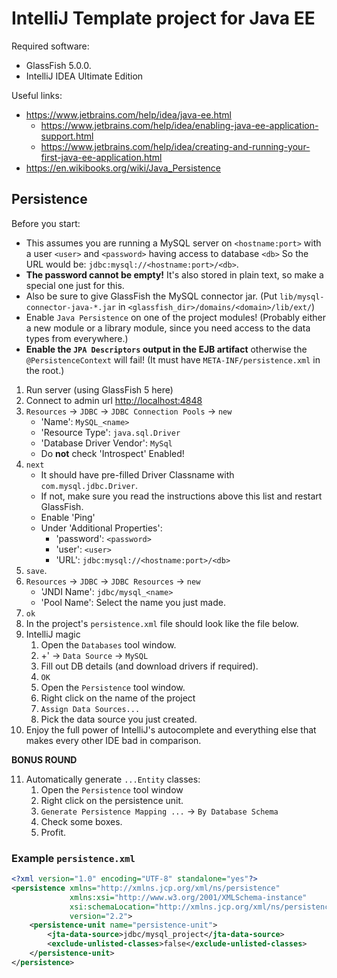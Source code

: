 # IntelliJ Template project for Java EE

Required software:
- GlassFish 5.0.0.
- IntelliJ IDEA Ultimate Edition 

Useful links:
- https://www.jetbrains.com/help/idea/java-ee.html
    - https://www.jetbrains.com/help/idea/enabling-java-ee-application-support.html
    - https://www.jetbrains.com/help/idea/creating-and-running-your-first-java-ee-application.html
- https://en.wikibooks.org/wiki/Java_Persistence

## Persistence

Before you start:

- This assumes you are running a MySQL server on `<hostname:port>` with a user `<user>` and `<password>` having access to database `<db>` So the URL would be: `jdbc:mysql://<hostname:port>/<db>`.
- **The password cannot be empty!** It's also stored in plain text, so make a special one just for this.
- Also be sure to give GlassFish the MySQL connector jar. (Put `lib/mysql-connector-java-*.jar` in `<glassfish_dir>/domains/<domain>/lib/ext/`)
- Enable `Java Persistence` on one of the project modules! (Probably either a new module or a library module, since you need access to the data types from everywhere.)
- **Enable the `JPA Descriptors` output in the EJB artifact** otherwise the `@PersistenceContext` will fail! (It must have `META-INF/persistence.xml` in the root.)


1. Run server (using GlassFish 5 here)
2. Connect to admin url <http://localhost:4848>
3. `Resources` -> `JDBC` -> `JDBC Connection Pools` -> `new`
    + 'Name': `MySQL_<name>`
    + 'Resource Type': `java.sql.Driver`
    + 'Database Driver Vendor': `MySql`
    + Do **not** check 'Introspect' Enabled!
4. `next`
    + It should have pre-filled Driver Classname with `com.mysql.jdbc.Driver`.
    + If not, make sure you read the instructions above this list and restart GlassFish.
    + Enable 'Ping'
    + Under 'Additional Properties':
        + 'password': `<password>`
        + 'user': `<user>`
        + 'URL': `jdbc:mysql://<hostname:port>/<db>`
5. `save`.
6. `Resources` -> `JDBC` -> `JDBC Resources` -> `new`
    + 'JNDI Name': `jdbc/mysql_<name>`
    + 'Pool Name': Select the name you just made.
7. `ok`
8. In the project's `persistence.xml` file should look like the file below.
9. IntelliJ magic
    1. Open the `Databases` tool window.
    2. +' -> `Data Source` -> `MySQL`
    3. Fill out DB details (and download drivers if required).
    4. `OK`
    5. Open the `Persistence` tool window.
    6. Right click on the name of the project
    7. `Assign Data Sources...`
    8. Pick the data source you just created.
10. Enjoy the full power of IntelliJ's autocomplete and everything else that makes every other IDE bad in comparison.

**BONUS ROUND**

11. Automatically generate `...Entity` classes:
    1. Open the `Persistence` tool window
    2. Right click on the persistence unit.
    3. `Generate Persistence Mapping ...` -> `By Database Schema`
    4. Check some boxes.
    5. Profit.

### Example `persistence.xml`
```xml
<?xml version="1.0" encoding="UTF-8" standalone="yes"?>
<persistence xmlns="http://xmlns.jcp.org/xml/ns/persistence"
             xmlns:xsi="http://www.w3.org/2001/XMLSchema-instance"
             xsi:schemaLocation="http://xmlns.jcp.org/xml/ns/persistence http://xmlns.jcp.org/xml/ns/persistence/persistence_2_2.xsd"
             version="2.2">
    <persistence-unit name="persistence-unit">
        <jta-data-source>jdbc/mysql_project</jta-data-source>
        <exclude-unlisted-classes>false</exclude-unlisted-classes>
    </persistence-unit>
</persistence>
```
